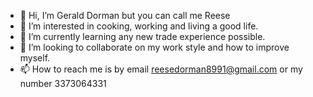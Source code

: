 - 👋 Hi, I’m Gerald Dorman but you can call me Reese
- 👀 I’m interested in cooking, working and living a good life. 
- 🌱 I’m currently learning any new trade experience possible. 
- 💞️ I’m looking to collaborate on my work style and how to improve myself. 
- 📫 How to reach me is by email reesedorman8991@gmail.com or my number 3373064331

<!---
Reesedorman8991/Reesedorman8991 is a ✨ special ✨ repository because its `README.md` (this file) appears on your GitHub profile.
You can click the Preview link to take a look at your changes.
--->
